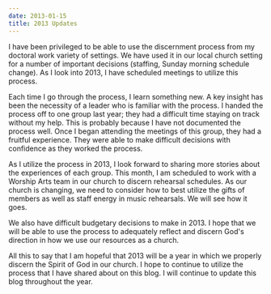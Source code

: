 ```yaml
---
date: 2013-01-15
title: 2013 Updates
---
```


I have been privileged to be able to use the discernment process from my doctoral work variety of settings. We have used it in our local church setting for a number of important decisions (staffing, Sunday morning schedule change). As I look into 2013, I have scheduled meetings to utilize this process. 

Each time I go through the process, I learn something new. A key insight has been the necessity of a leader who is familiar with the process. I handed the process off to one group last year; they had a difficult time staying on track without my help. This is probably because I have not documented the process well. Once I began attending the meetings of this group, they had a fruitful experience. They were able to make difficult decisions with confidence as they worked the process.

As I utilize the process in 2013, I look forward to sharing more stories about the experiences of each group. This month, I am scheduled to work with a Worship Arts team in our church to discern rehearsal schedules. As our church is changing, we need to consider how to best utilize the gifts of members as well as staff energy in music rehearsals. We will see how it goes.

We also have difficult budgetary decisions to make in 2013. I hope that we will be able to use the process to adequately reflect and discern God's direction in how we use our resources as a church. 

All this to say that I am hopeful that 2013 will be a year in which we properly discern the Spirit of God in our church. I hope to continue to utilize the process that I have shared about on this blog. I will continue to update this blog throughout the year.
